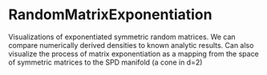 # RandomMatrixExponentiation
Visualizations of exponentiated symmetric random matrices. We can compare numerically derived densities to known analytic results. Can also visualize the process of matrix exponentiation as a mapping from the space of symmetric matrices to the SPD manifold (a cone in d=2) 
